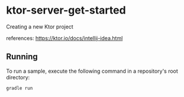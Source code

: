 # ktor-server-get-started
Creating a new Ktor project

references: https://ktor.io/docs/intellij-idea.html

## Running

To run a sample, execute the following command in a repository's root directory:

```sh
gradle run
```

